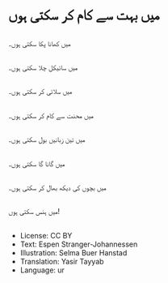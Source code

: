 # میں بہت سے کام کر سکتی ہوں

##
میں کھانا پکا سکتی ہوں۔

##
میں سائیکل چلا سکتی ہوں۔

##
میں سلائی کر سکتی ہوں۔

##
میں محنت سے کام کر سکتی ہوں۔

##
میں تین زبانیں بول سکتی ہوں۔

##
میں گانا گا سکتی ہوں۔

##
میں بچوں کی دیکھ بھال کر سکتی ہوں۔

##
میں ہنس سکتی ہوں!

##
* License: CC BY
* Text: Espen Stranger-Johannessen
* Illustration: Selma Buer Hanstad
* Translation: Yasir Tayyab
* Language: ur
